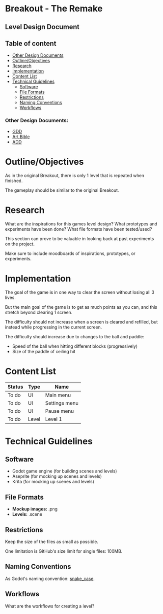 # Breakout - The Remake

## Level Design Document

## Table of content

- [Other Design Documents](#other-design-documents)
- [Outline/Objectives](#outlineobjectives)
- [Research](#research)
- [Implementation](#implementation)
- [Content List](#content-list)
- [Technical Guidelines](#technical-guidelines)
    - [Software](#software)
    - [File Formats](#file-formats)
    - [Restrictions](#restrictions)
    - [Naming Conventions](#naming-conventions)
    - [Workflows](#workflows)

### Other Design Documents:

- [GDD](../game-design-document/gdd.md)
- [Art Bible](../art-bible/art-bible.md)
- [ADD](../audio-design-document/add.md)

# Outline/Objectives

As in the original Breakout, there is only 1 level that is repeated when finished.

The gameplay should be similar to the original Breakout.

# Research

What are the inspirations for this games level design? What prototypes and experiments have been done? What file formats have been tested/used?

This section can prove to be valuable in looking back at past experiments on the project.

Make sure to include moodboards of inspirations, prototypes, or experiments.

# Implementation

The goal of the game is in one way to clear the screen without losing all 3 lives.

But the main goal of the game is to get as much points as you can, and this stretch beyond clearing 1 screen.

The difficulty should not increase when a screen is cleared and refilled, but instead while progressing in the current screen.

The difficulty should increase due to changes to the ball and paddle:

- Speed of the ball when hitting different blocks (progressively)
- Size of the paddle of ceiling hit

# Content List

| Status | Type | Name |
|---|---|---|
| To do | UI | Main menu |
| To do | UI | Settings menu |
| To do | UI | Pause menu |
| To do | Level | Level 1 |

# Technical Guidelines

## Software

- Godot game engine (for building scenes and levels)
- Aseprite (for mocking up scenes and levels)
- Krita (for mocking up scenes and levels)

## File Formats

- **Mockup images:** .png
- **Levels:** .scene

## Restrictions

Keep the size of the files as small as possible.

One limitation is GitHub's size limit for single files: 100MB.

## Naming Conventions

As Godot's naming convention: [snake_case](https://docs.godotengine.org/en/stable/tutorials/scripting/gdscript/gdscript_styleguide.html#naming-conventions).

## Workflows

What are the workflows for creating a level?
